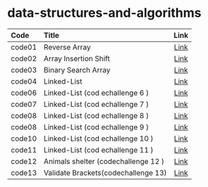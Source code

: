 # data-structures-and-algorithms



| Code   | Title                               |                       Link                       |
|:-------|:------------------------------------|:------------------------------------------------:|
| code01 | Reverse Array                       |      [Link](./arrayrev/ChallengeREADME.md)       |
| code02 | Array Insertion Shift               | [Link](./array-insert-shift/ChallengeReadne2.md) |
| code03 | Binary Search Array                 |    [Link](./binarySearch/ChallengeReadme.md)     |
| code04 | Linked-List                         |          [Link](./linkedList/ReadMe.md)          |
| code06 | Linked-List (cod echallenge 6 )     |         [Link](./linkedList/readme6.md)          |
| code07 | Linked-List (cod echallenge 7 )     |         [Link](./linkedList/readme7.md)          |
| code08 | Linked-List (cod echallenge 8 )     |         [Link](./linkedList/readme8.md)          |
| code08 | Linked-List (cod echallenge 9 )     |         [Link](./linkedList/readme9.md)          |
| code10 | Linked-List (cod echallenge 10 )    |        [Link](./stackAndQueue/readme.md)         |
| code11 | Linked-List (cod echallenge 11 )    |       [Link](./stackAndQueue/readme11.md)        |
| code12 | Animals shelter (codechallenge 12 ) |       [Link](./stackAndQueue/readme12.md)        |
| code13 | Validate Brackets(codechallenge 13) |       [Link](./stackAndQueue/readme13.md)        |

